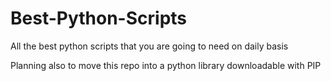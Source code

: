# Best-Python-Scripts
 All the best python scripts that you are going to need on daily basis

Planning also to move this repo into a python library downloadable with PIP
